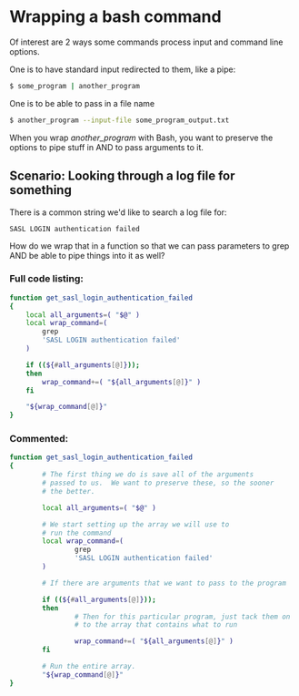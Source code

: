 # Wrapping a bash command

Of interest are 2 ways some commands process input and command line options.

One is to have standard input redirected to them, like a pipe:

```bash
$ some_program | another_program
```

One is to be able to pass in a file name
```bash
$ another_program --input-file some_program_output.txt
```

When you wrap *another_program* with Bash, you want to preserve the
options to pipe stuff in AND to pass arguments to it.

## Scenario: Looking through a log file for something

There is a common string we'd like to search a log file for:
```
SASL LOGIN authentication failed
```

How do we wrap that in a function so that we can pass parameters
to grep AND be able to pipe things into it as well?

### Full code listing:

```bash
function get_sasl_login_authentication_failed
{
	local all_arguments=( "$@" )
	local wrap_command=(
		grep
		'SASL LOGIN authentication failed'
	)

	if ((${#all_arguments[@]}));
	then
		wrap_command+=( "${all_arguments[@]}" )
	fi

	"${wrap_command[@]}"
}
```

### Commented:

```bash
function get_sasl_login_authentication_failed
{
		# The first thing we do is save all of the arguments
		# passed to us.  We want to preserve these, so the sooner
		# the better.

        local all_arguments=( "$@" )

		# We start setting up the array we will use to 
		# run the command
        local wrap_command=(
                grep
                'SASL LOGIN authentication failed'
        )

		# If there are arguments that we want to pass to the program

        if ((${#all_arguments[@]}));
        then
				# Then for this particular program, just tack them on
				# to the array that contains what to run

                wrap_command+=( "${all_arguments[@]}" )
        fi

		# Run the entire array.
        "${wrap_command[@]}"
}

```
